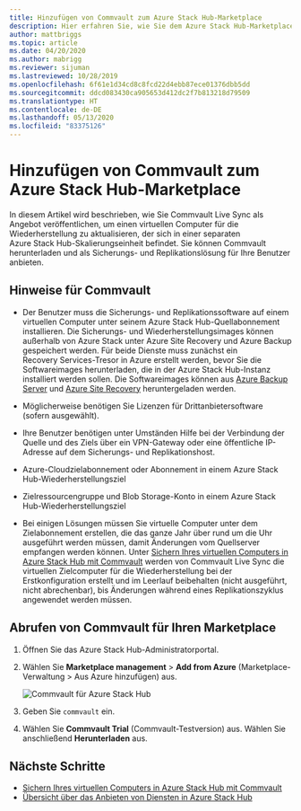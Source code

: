```yaml
---
title: Hinzufügen von Commvault zum Azure Stack Hub-Marketplace
description: Hier erfahren Sie, wie Sie dem Azure Stack Hub-Marketplace Commvault hinzufügen.
author: mattbriggs
ms.topic: article
ms.date: 04/20/2020
ms.author: mabrigg
ms.reviewer: sijuman
ms.lastreviewed: 10/28/2019
ms.openlocfilehash: 6f61e1d34cd8c8fcd22d4ebb87ece01376dbb5dd
ms.sourcegitcommit: ddcd083430ca905653d412dc2f7b813218d79509
ms.translationtype: HT
ms.contentlocale: de-DE
ms.lasthandoff: 05/13/2020
ms.locfileid: "83375126"
---
```

# <a name="add-commvault-to-azure-stack-hub-marketplace"></a>Hinzufügen von Commvault zum Azure Stack Hub-Marketplace

In diesem Artikel wird beschrieben, wie Sie Commvault Live Sync als Angebot veröffentlichen, um einen virtuellen Computer für die Wiederherstellung zu aktualisieren, der sich in einer separaten Azure Stack Hub-Skalierungseinheit befindet. Sie können Commvault herunterladen und als Sicherungs- und Replikationslösung für Ihre Benutzer anbieten.

## <a name="notes-for-commvault"></a>Hinweise für Commvault

- Der Benutzer muss die Sicherungs- und Replikationssoftware auf einem virtuellen Computer unter seinem Azure Stack Hub-Quellabonnement installieren. Die Sicherungs- und Wiederherstellungsimages können außerhalb von Azure Stack unter Azure Site Recovery und Azure Backup gespeichert werden. Für beide Dienste muss zunächst ein Recovery Services-Tresor in Azure erstellt werden, bevor Sie die Softwareimages herunterladen, die in der Azure Stack Hub-Instanz installiert werden sollen. Die Softwareimages können aus [Azure Backup Server](https://go.microsoft.com/fwLink/?LinkId=626082&clcid=0x0409) und [Azure Site Recovery](https://aka.ms/unifiedinstaller_eus) heruntergeladen werden.  

- Möglicherweise benötigen Sie Lizenzen für Drittanbietersoftware (sofern ausgewählt).
- Ihre Benutzer benötigen unter Umständen Hilfe bei der Verbindung der Quelle und des Ziels über ein VPN-Gateway oder eine öffentliche IP-Adresse auf dem Sicherungs- und Replikationshost.
- Azure-Cloudzielabonnement oder Abonnement in einem Azure Stack Hub-Wiederherstellungsziel
- Zielressourcengruppe und Blob Storage-Konto in einem Azure Stack Hub-Wiederherstellungsziel
- Bei einigen Lösungen müssen Sie virtuelle Computer unter dem Zielabonnement erstellen, die das ganze Jahr über rund um die Uhr ausgeführt werden müssen, damit Änderungen vom Quellserver empfangen werden können. Unter [Sichern Ihres virtuellen Computers in Azure Stack Hub mit Commvault](../user/azure-stack-network-howto-backup-commvault.md) werden von Commvault Live Sync die virtuellen Zielcomputer für die Wiederherstellung bei der Erstkonfiguration erstellt und im Leerlauf beibehalten (nicht ausgeführt, nicht abrechenbar), bis Änderungen während eines Replikationszyklus angewendet werden müssen.

## <a name="get-commvault-for-your-marketplace"></a>Abrufen von Commvault für Ihren Marketplace

1. Öffnen Sie das Azure Stack Hub-Administratorportal.
2. Wählen Sie **Marketplace management** > **Add from Azure** (Marketplace-Verwaltung > Aus Azure hinzufügen) aus.

    ![Commvault für Azure Stack Hub](./media/azure-stack-network-offer-backup-commvault/get-commvault-for-marketplace.png)

3. Geben Sie `commvault` ein.
4. Wählen Sie **Commvault Trial** (Commvault-Testversion) aus. Wählen Sie anschließend **Herunterladen** aus.

## <a name="next-steps"></a>Nächste Schritte

- [Sichern Ihres virtuellen Computers in Azure Stack Hub mit Commvault](../user/azure-stack-network-howto-backup-commvault.md)
- [Übersicht über das Anbieten von Diensten in Azure Stack Hub](service-plan-offer-subscription-overview.md)
